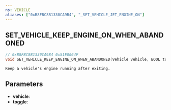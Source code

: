 ```yaml
---
ns: VEHICLE
aliases: ["0xB8FBC8B1330CA9B4", "_SET_VEHICLE_JET_ENGINE_ON"]
---
```

## SET_VEHICLE_KEEP_ENGINE_ON_WHEN_ABANDONED

```c
// 0xB8FBC8B1330CA9B4 0x51E0064F
void SET_VEHICLE_KEEP_ENGINE_ON_WHEN_ABANDONED(Vehicle vehicle, BOOL toggle);
```

```
Keep a vehicle's engine running after exiting.
```

## Parameters
* **vehicle**: 
* **toggle**: 

